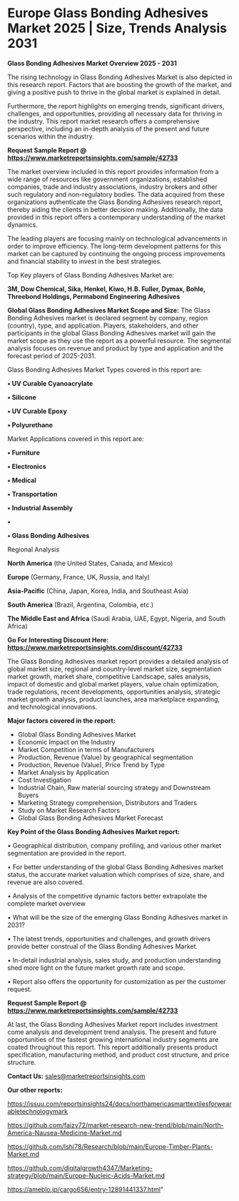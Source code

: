 # Europe Glass Bonding Adhesives Market 2025 | Size, Trends Analysis 2031

<Strong> Glass Bonding Adhesives Market Overview 2025 - 2031</strong>

The rising technology in Glass Bonding Adhesives Market is also depicted in this research report. Factors that are boosting the growth of the market, and giving a positive push to thrive in the global market is explained in detail.

Furthermore, the report highlights on emerging trends, significant drivers, challenges, and opportunities, providing all necessary data for thriving in the industry. This report market research offers a comprehensive perspective, including an in-depth analysis of the present and future scenarios within the industry.

<strong>Request Sample Report @ <a href=https://www.marketreportsinsights.com/sample/42733>https://www.marketreportsinsights.com/sample/42733</a></strong>

The market overview included in this report provides information from a wide range of resources like government organizations, established companies, trade and industry associations, industry brokers and other such regulatory and non-regulatory bodies. The data acquired from these organizations authenticate the Glass Bonding Adhesives research report, thereby aiding the clients in better decision making. Additionally, the data provided in this report offers a contemporary understanding of the market dynamics.

The leading players are focusing mainly on technological advancements in order to improve efficiency. The long-term development patterns for this market can be captured by continuing the ongoing process improvements and financial stability to invest in the best strategies.

Top Key players of Glass Bonding Adhesives Market are:

<strong>3M, Dow Chemical, Sika, Henkel, Kiwo, H.B. Fuller, Dymax, Bohle, Threebond Holdings, Permabond Engineering Adhesives</strong>

<strong><b>Global Glass Bonding Adhesives Market Scope and Size:</b></strong>
The Glass Bonding Adhesives market is declared segment by company, region (country), type, and application. Players, stakeholders, and other participants in the global Glass Bonding Adhesives market will gain the market scope as they use the report as a powerful resource. The segmental analysis focuses on revenue and product by type and application and the forecast period of 2025-2031.

Glass Bonding Adhesives Market Types covered in this report are:

<strong>•  UV Curable Cyanoacrylate

•  Silicone

•  UV Curable Epoxy

•  Polyurethane</strong>

Market Applications covered in this report are:

<strong>•  Furniture

•  Electronics

•  Medical

•  Transportation

•  Industrial Assembly

•  

•  Glass Bonding Adhesives</strong> 

Regional Analysis

<strong>North America</strong> (the United States, Canada, and Mexico)

<strong>Europe</strong> (Germany, France, UK, Russia, and Italy)

<strong>Asia-Pacific</strong> (China, Japan, Korea, India, and Southeast Asia)

<strong>South America</strong> (Brazil, Argentina, Colombia, etc.)

<strong>The Middle East and Africa</strong> (Saudi Arabia, UAE, Egypt, Nigeria, and South Africa)

<strong>Go For Interesting Discount Here: <a href=https://www.marketreportsinsights.com/discount/42733>https://www.marketreportsinsights.com/discount/42733</a></strong>

The Glass Bonding Adhesives market report provides a detailed analysis of global market size, regional and country-level market size, segmentation market growth, market share, competitive Landscape, sales analysis, impact of domestic and global market players, value chain optimization, trade regulations, recent developments, opportunities analysis, strategic market growth analysis, product launches, area marketplace expanding, and technological innovations.

<strong><b>Major factors covered in the report:</b></strong>
<ul>
  <li>Global Glass Bonding Adhesives Market </li>
  <li>Economic Impact on the Industry</li>
  <li>Market Competition in terms of Manufacturers</li>
  <li>Production, Revenue (Value) by geographical segmentation</li>
  <li>Production, Revenue (Value), Price Trend by Type</li>
  <li>Market Analysis by Application</li>
  <li>Cost Investigation</li>
  <li>Industrial Chain, Raw material sourcing strategy and Downstream Buyers</li>
  <li>Marketing Strategy comprehension, Distributors and Traders</li>
  <li>Study on Market Research Factors</li>
  <li>Global Glass Bonding Adhesives Market Forecast</li>
</ul>

<strong><b>Key Point of the Glass Bonding Adhesives Market report:</b></strong>

• Geographical distribution, company profiling, and various other market segmentation are provided in the report.

• For better understanding of the global Glass Bonding Adhesives market status, the accurate market valuation which comprises of size, share, and revenue are also covered.

• Analysis of the competitive dynamic factors better extrapolate the complete market overview

• What will be the size of the emerging Glass Bonding Adhesives market in 2031?

• The latest trends, opportunities and challenges, and growth drivers provide better construal of the Glass Bonding Adhesives Market.

• In-detail industrial analysis, sales study, and production understanding shed more light on the future market growth rate and scope.

• Report also offers the opportunity for customization as per the customer request.

<strong>Request Sample Report @ <a href=https://www.marketreportsinsights.com/sample/42733>https://www.marketreportsinsights.com/sample/42733</a></strong>

At last, the Glass Bonding Adhesives Market report includes investment come analysis and development trend analysis. The present and future opportunities of the fastest growing international industry segments are coated throughout this report. This report additionally presents product specification, manufacturing method, and product cost structure, and price structure.

<strong>Contact Us:</strong>
sales@marketreportsinsights.com

<strong>Our other reports:</strong>

<a href=https://issuu.com/reportsinsights24/docs/northamericasmarttextilesforwearabletechnologymark>https://issuu.com/reportsinsights24/docs/northamericasmarttextilesforwearabletechnologymark</a>

<a href=https://github.com/faizy72/market-research-new-trend/blob/main/North-America-Nausea-Medicine-Market.md>https://github.com/faizy72/market-research-new-trend/blob/main/North-America-Nausea-Medicine-Market.md</a>

<a href=https://github.com/Ishi78/Research/blob/main/Europe-Timber-Plants-Market.md>https://github.com/Ishi78/Research/blob/main/Europe-Timber-Plants-Market.md</a>

<a href=https://github.com/digitalgrowth4347/Marketing-strategy/blob/main/Europe-Nucleic-Acids-Market.md>https://github.com/digitalgrowth4347/Marketing-strategy/blob/main/Europe-Nucleic-Acids-Market.md</a>

<a href=https://ameblo.jp/cargo656/entry-12891441337.html>https://ameblo.jp/cargo656/entry-12891441337.html</a>"

